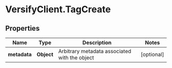 # VersifyClient.TagCreate

## Properties

Name | Type | Description | Notes
------------ | ------------- | ------------- | -------------
**metadata** | **Object** | Arbitrary metadata associated with the object | [optional] 


